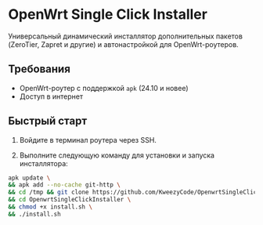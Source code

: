 # OpenWrt Single Click Installer

Универсальный динамический инсталлятор дополнительных пакетов (ZeroTier, Zapret и другие) и автонастройкой для OpenWrt-роутеров.

## Требования

- OpenWrt-роутер с поддержкой `apk` (24.10 и новее)
- Доступ в интернет

## Быстрый старт

1. Войдите в терминал роутера через SSH.

2. Выполните следующую команду для установки и запуска инсталлятора:

```bash
apk update \
&& apk add --no-cache git-http \
&& cd /tmp && git clone https://github.com/KweezyCode/OpenwrtSingleClickInstaller.git \
&& cd OpenwrtSingleClickInstaller \
&& chmod +x install.sh \
&& ./install.sh
```